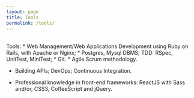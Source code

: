 ```yaml
---
layout: page
title: Tools
permalink: /tools/
---
```


<br />
Tools:
* Web Management/Web Applications Development using Ruby on Rails, with Apache or Nginx;
* Postgres, Mysql DBMS; TDD: RSpec, UnitTest, MiniTest;
* Git.
* Agile Scrum methodology.

* Building APIs; DevOps; Continuous Integration.

* Professional knowledge in front-end frameworks: ReactJS with Sass and/or, CSS3, CoffeeScript and jQuery.
